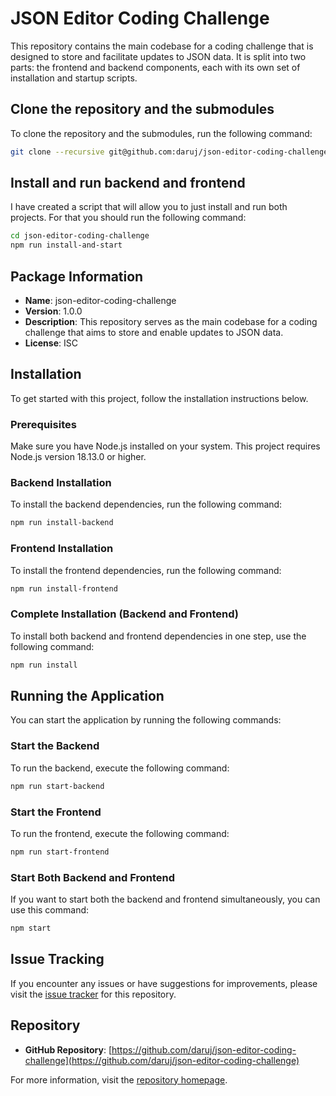 # JSON Editor Coding Challenge

This repository contains the main codebase for a coding challenge that is designed to store and facilitate updates to JSON data. It is split into two parts: the frontend and backend components, each with its own set of installation and startup scripts.

## Clone the repository and the submodules

To clone the repository and the submodules, run the following command:

```bash
git clone --recursive git@github.com:daruj/json-editor-coding-challenge.git
```

## Install and run backend and frontend

I have created a script that will allow you to just install and run both projects. For that you should run the following command:

```bash
cd json-editor-coding-challenge
npm run install-and-start
```

## Package Information

-   **Name**: json-editor-coding-challenge
-   **Version**: 1.0.0
-   **Description**: This repository serves as the main codebase for a coding challenge that aims to store and enable updates to JSON data.
-   **License**: ISC

## Installation

To get started with this project, follow the installation instructions below.

### Prerequisites

Make sure you have Node.js installed on your system. This project requires Node.js version 18.13.0 or higher.

### Backend Installation

To install the backend dependencies, run the following command:

```bash
npm run install-backend
```

### Frontend Installation

To install the frontend dependencies, run the following command:

```bash
npm run install-frontend
```

### Complete Installation (Backend and Frontend)

To install both backend and frontend dependencies in one step, use the following command:

```bash
npm run install
```

## Running the Application

You can start the application by running the following commands:

### Start the Backend

To run the backend, execute the following command:

```bash
npm run start-backend
```

### Start the Frontend

To run the frontend, execute the following command:

```bash
npm run start-frontend
```

### Start Both Backend and Frontend

If you want to start both the backend and frontend simultaneously, you can use this command:

```bash
npm start
```

## Issue Tracking

If you encounter any issues or have suggestions for improvements, please visit the [issue tracker](https://github.com/daruj/json-editor-coding-challenge/issues) for this repository.

## Repository

-   **GitHub Repository**: [https://github.com/daruj/json-editor-coding-challenge](https://github.com/daruj/json-editor-coding-challenge)

For more information, visit the [repository homepage](https://github.com/daruj/json-editor-coding-challenge#readme).
